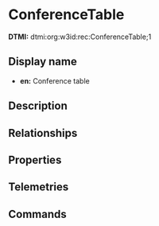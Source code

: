 # ConferenceTable
**DTMI:** dtmi:org:w3id:rec:ConferenceTable;1
## Display name
- **en:** Conference table
## Description
## Relationships
## Properties
## Telemetries
## Commands
